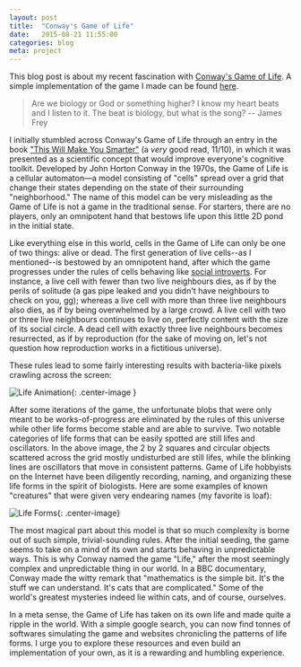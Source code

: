 ```yaml
---
layout: post
title:  "Conway's Game of Life"
date:   2015-08-21 11:55:00
categories: blog
meta: project
---
```


This blog post is about my recent fascination with [Conway's Game of Life](https://en.wikipedia.org/wiki/Conway's_Game_of_Life). A simple implementation of the game I made can be found [here](/game-of-life).

>Are we biology or God or something higher? 
I know my heart beats and I listen to it. The beat is biology, but what is the song? -- James Frey

I initially stumbled across Conway's Game of Life through an entry in the book ["This Will Make You Smarter"](https://www.goodreads.com/book/show/13035774-this-will-make-you-smarter) (a *very* good read, 11/10), in which it was presented as a scientific concept that would improve everyone's cognitive toolkit. Developed by John Horton Conway in the 1970s, the Game of Life is a cellular automaton—a model consisting of "cells" spread over a grid that change their states depending on the state of their surrounding "neighborhood." The name of this model can be very misleading as the Game of Life is not a game in the traditional sense. For starters, there are no players, only an omnipotent hand that bestows life upon this little 2D pond in the initial state. 

Like everything else in this world, cells in the Game of Life can only be one of two things: alive or dead. The first generation of live cells--as I mentioned--is bestowed by an omnipotent hand, after which the game progresses under the rules of cells behaving like [social introverts](http://nymag.com/scienceofus/2015/06/apparently-there-are-four-kinds-of-introversion.html). For instance, a live cell with fewer than two live neighbours dies, as if by the perils of solitude (a gas pipe leaked and you didn't have neighbours to check on you, gg); whereas a live cell with more than three live neighbours also dies, as if by being overwhelmed by a large crowd. A live cell with two or three live neighbours continues to live on, perfectly content with the size of its social circle. A dead cell with exactly three live neighbours becomes resurrected, as if by reproduction (for the sake of moving on, let's not question how reproduction works in a fictitious universe).

These rules lead to some fairly interesting results with bacteria-like pixels crawling across the screen:

![Life Animation](http://www.diga.me.uk/LifeAnimation.gif){: .center-image }

After some iterations of the game, the unfortunate blobs that were only meant to be works-of-progress are eliminated by the rules of this universe while other life forms become stable and are able to survive. Two notable categories of life forms that can be easily spotted are still lifes and oscillators. In the above image, the 2 by 2 squares and circular objects scattered across the grid mostly undisturbed are still lifes, while the blinking lines are oscillators that move in consistent patterns. Game of Life hobbyists on the Internet have been diligently recording, naming, and organizing these life forms in the spirit of biologists. Here are some examples of known "creatures" that were given very endearing names (my favorite is loaf):

![Life Forms](http://searchenginewatch.com/IMG/609/227609/conways-game-of-life-patterns.png?1435120564){: .center-image}

The most magical part about this model is that so much complexity is borne out of such simple, trivial-sounding rules. After the initial seeding, the game seems to take on a mind of its own and starts behaving in unpredictable ways. This is why Conway named the game "Life," after the most seemingly complex and unpredictable thing in our world. In a BBC documentary, Conway made the witty remark that "mathematics is the simple bit. It's the stuff we can understand. It's cats that are complicated." Some of the world's greatest mysteries indeed lie within cats, and of course, ourselves. 

In a meta sense, the Game of Life has taken on its own life and made quite a ripple in the world. With a simple google search, you can now find tonnes of softwares simulating the game and websites chronicling the patterns of life forms. I urge you to explore these resources and even build an implementation of your own, as it is a rewarding and humbling experience. 

